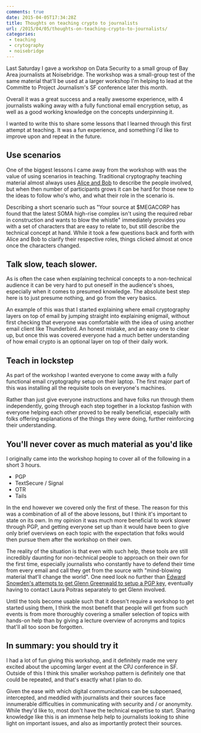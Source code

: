 ```yaml
---
comments: true
date: 2015-04-05T17:34:28Z
title: Thoughts on teaching crypto to journalists
url: /2015/04/05/thoughts-on-teaching-crypto-to-journalists/
categories:
 - teaching
 - crytography
 - noisebridge
---
```


Last Saturday I gave a workshop on Data Security to a small group of Bay Area journalists at Noisebridge. The workshop was a small-group test of the same material that'll be used at a larger workshop I'm helping to lead at the Committe to Project Journalism's SF conference later this month.

Overall it was a great success and a really awesome experience, with 4 journalists walking away with a fully functional email encryption setup, as well as a good working knowledge on the concepts underpinning it.

I wanted to write this to share some lessons that I learned through this first attempt at teaching. It was a fun experience, and something I'd like to improve upon and repeat in the future.


## Use scenarios

One of the biggest lessons I came away from the workshop with was the value of using scenarios in teaching. Traditional cryptography teaching material almost always uses [Alice and Bob](https://en.wikipedia.org/wiki/Alice_and_Bob) to describe the people involved, but when then number of participants grows it can be hard for those new to the ideas to follow who's who, and what their role in the scenario is.

Describing a short scenario such as "Your source at $MEGACORP has found that the latest SOMA high-rise complex isn't using the required rebar in construction and wants to blow the whistle" immediately provides you with a set of characters that are easy to relate to, but still describe the technical concept at hand. While it took a few questions back and forth with Alice and Bob to clarify their respective roles, things clicked almost at once once the characters changed.

## Talk slow, teach slower.

As is often the case when explaining technical concepts to a non-technical audience it can be very hard to put oneself in the audience's shoes, especially when it comes to presumed knowledge. The absolute best step here is to just presume nothing, and go from the very basics.

An example of this was that I started explaining where email cryptography layers on top of email by jumping straight into explaining enigmail, without first checking that everyone was comfortable with the idea of using another email client like Thunderbird. An honest mistake, and an easy one to clear up, but once this was covered everyone had a much better understanding of how email crypto is an optional layer on top of their daily work.


## Teach in lockstep

As part of the workshop I wanted everyone to come away with a fully functional email cryptography setup on their laptop. The first major part of this was installing all the requisite tools on everyone's machines.

Rather than just give everyone instructions and have folks run through them independently, going through each step together in a lockstop fashion with everyone helping each other proved to be really beneficial, especially with folks offering explanations of the things they were doing, further reinforcing their understanding.

## You'll never cover as much material as you'd like

I originally came into the workshop hoping to cover all of the following in a short 3 hours.

  * PGP
  * TextSecure / Signal
  * OTR
  * Tails

In the end however we covered only the first of these. The reason for this was a combination of all of the above lessons, but I think it's important to state on its own. In my opinion it was much more beneficial to work slower through PGP, and getting everyone set up than it would have been to give only brief overviews on each topic with the expectation that folks would then pursue them after the workshop on their own.

The reality of the situation is that even with such help, these tools are still incredibly daunting for non-technical people to approach on their own for the first time, especially journalists who constantly have to defend their time from every email and call they get from the source with "mind-blowing material that'll change the world". One need look no further than [Edward Snowden's attempts to get Glenn Greenwald to setup a PGP key](https://firstlook.org/theintercept/2014/10/28/smuggling-snowden-secrets/), eventually having to contact Laura Poitras separately to get Glenn involved.

Until the tools become usable such that it doesn't require a workshop to get started using them, I think the most benefit that people will get from such events is from more thoroughly covering a smaller selection of topics with hands-on help than by giving a lecture overview of acronyms and topics that'll all too soon be forgotten.

## In summary: you should try it

I had a lot of fun giving this workshop, and it definitely made me very excited about the upcoming larger event at the CPJ conference in SF. Outside of this I think this smaller workshop pattern is definitely one that could be repeated, and that's exactly what I plan to do.

Given the ease with which digital communications can be subpoenaed, intercepted, and meddled with journalists and their sources face innumerable difficulties in communicating with security and / or anonymity. While they'd like to, most don't have the technical expertise to start. Sharing knowledge like this is an immense help help to journalists looking to shine light on important issues, and also as importantly protect their sources.
